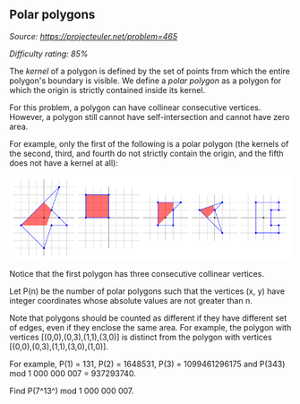 Polar polygons
--------------

*Source: https://projecteuler.net/problem=465*


*Difficulty rating: 85%*

The *kernel* of a polygon is defined by the set of points from which the
entire polygon's boundary is visible. We define a *polar polygon* as a
polygon for which the origin is strictly contained inside its kernel.

For this problem, a polygon can have collinear consecutive vertices.
However, a polygon still cannot have self-intersection and cannot have
zero area.

For example, only the first of the following is a polar polygon (the
kernels of the second, third, and fourth do not strictly contain the
origin, and the fifth does not have a kernel at all):

![p465\_polygons.png](img/p465_polygons.png)

Notice that the first polygon has three consecutive collinear vertices.

Let P(n) be the number of polar polygons such that the vertices (x, y)
have integer coordinates whose absolute values are not greater than n.

Note that polygons should be counted as different if they have different
set of edges, even if they enclose the same area. For example, the
polygon with vertices [(0,0),(0,3),(1,1),(3,0)] is distinct from the
polygon with vertices [(0,0),(0,3),(1,1),(3,0),(1,0)].

For example, P(1) = 131, P(2) = 1648531, P(3) = 1099461296175 and P(343)
mod 1 000 000 007 = 937293740.

Find P(7^13^) mod 1 000 000 007.
